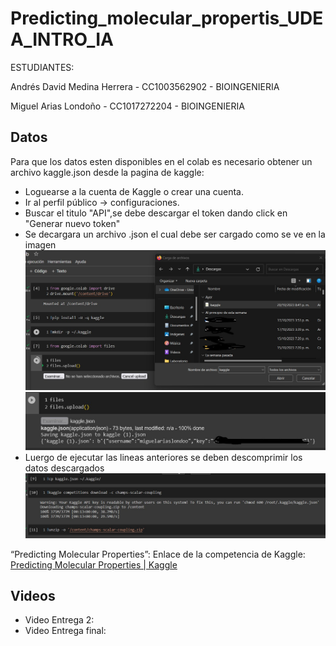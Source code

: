 # Predicting_molecular_propertis_UDEA_INTRO_IA
ESTUDIANTES:

Andrés David Medina Herrera - CC1003562902 - BIOINGENIERIA

Miguel Arias Londoño - CC1017272204 - BIOINGENIERIA

## Datos
Para que los datos esten disponibles en el colab  es necesario obtener un archivo kaggle.json desde la pagina de kaggle:

*   Loguearse a la cuenta de Kaggle o crear una cuenta.
*   Ir al perfil público -> configuraciones.
*   Buscar el titulo "API",se debe descargar el token dando click en "Generar nuevo token"
*   Se decargara un archivo .json el cual debe ser cargado como se ve en la imagen
![Image Description](https://github.com/MiguelBioing/Predicting_molecular_propertis_UDEA_INTRO_IA/blob/4825fb7914aadefd564ff6a8c6df6de2c4a126d8/images/K%20tutorial.jpg)
![Image Description](https://github.com/MiguelBioing/Predicting_molecular_propertis_UDEA_INTRO_IA/blob/06aa7091afa875c71f146209eaf9b48dfb235918/images/k%20tutorial%202.jpg)
*    Luergo de ejecutar las lineas anteriores se deben descomprimir los datos descargados
![Image Description](https://github.com/MiguelBioing/Predicting_molecular_propertis_UDEA_INTRO_IA/blob/e2e06d999ff3af06238f6790d1a53cc67e501ce6/images/k%20tutorial%203.jpg)


“Predicting Molecular Properties”: Enlace de la competencia de Kaggle:[ Predicting Molecular Properties | Kaggle](https://www.kaggle.com/competitions/champs-scalar-coupling/overview)

 ## Videos

*   Video Entrega 2:  
*   Video Entrega final:
